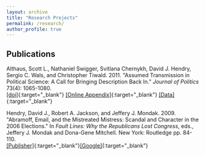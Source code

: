 ```yaml
---
layout: archive
title: "Research Projects"
permalink: /research/
author_profile: true
---
```


<h2>Publications</h2>

Althaus, Scott L., Nathaniel Swigger, Svitlana Chernykh, David J. Hendry, Sergio C. Wals, and Christopher Tiwald. 2011. "Assumed Transmission in Political Science: A Call for Bringing Description Back In." <i>Journal of Politics</i> 73(4): 1065-1080.<br/>[[doi]](http://dx.doi.org/10.1017/S0022381611000788){:target="_blank"}
[[Online Appendix]](https://davidjhendry.github.io/files/AlthausEtAl2011/AlthausEtAl2011-AssumedTransmission-Appendix.pdf){:target="_blank"} [[Data]](https://davidjhendry.github.io/files/AlthausEtAl2011/AlthausEtAl2011-JOP-PublicReplicationArchive.zip){:target="_blank"}

Hendry, David J., Robert A. Jackson, and Jeffery J. Mondak. 2009. "Abramoff, Email, and the Mistreated Mistress: Scandal and Character in the 2006 Elections." In <i>Fault Lines: Why the Republicans Lost Congress</i>, eds., Jeffery J. Mondak and Dona-Gene Mitchell. New York: Routledge pp. 84-110.<br/>
[[Publisher]](https://www.routledge.com/Fault-Lines-Why-the-Republicans-Lost-Congress/Mondak-Mitchell/p/book/9780415993623){:target="_blank"}[[Google]](https://books.google.co.uk/books/about/Fault_Lines.html?id=vyoq5mYNlJAC&redir_esc=y){:target="_blank"}

<!--
{% if author.googlescholar %}
  You can also find my articles on <u><a href="{{author.googlescholar}}">my Google Scholar profile</a>.</u>
{% endif %}

{% include base_path %}

{% for post in site.publications reversed %}
  {% include archive-single.html %}
{% endfor %}

akjhdsf;kja; a;kdjf; a;kdsjf;alj a;ldkjf;aklj-->